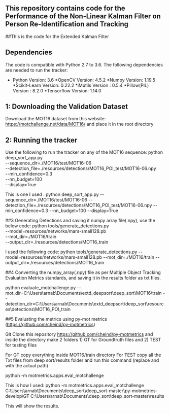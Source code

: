 ## This repository contains code for the Performance of the Non-Linear Kalman Filter on Person Re-Identification and Tracking

##This is the code for the Extended Kalman Filter

## Dependencies

The code is compatible with Python 2.7 to 3.6. The following dependencies are
needed to run the tracker:

* Python Version: 3.6
*OpenCV Version: 4.5.2
*Numpy Version: 1.19.5
*Scikit-Learn Version: 0.22.2
*iMutils Version : 0.5.4
*Pillow(PIL) Version : 8.2.0
*Tensorflow Version: 1.14.0


## 1: Downloading the Validation Dataset
Download the MOT16 dataset from this website: https://motchallenge.net/data/MOT16/ and place it in the root directory

## 2: Running the tracker
Use the following to run the tracker on any of the MOT16 sequence: 
python deep_sort_app.py \
    --sequence_dir=./MOT16/test/MOT16-06 \
    --detection_file=./resources/detections/MOT16_POI_test/MOT16-06.npy \
    --min_confidence=0.3 \
    --nn_budget=100 \
    --display=True

This is one I used : python deep_sort_app.py --sequence_dir=./MOT16/test/MOT16-06 --detection_file=./resources/detections/MOT16_POI_test/MOT16-06.npy --min_confidence=0.3 --nn_budget=100 --display=True

##3 Generating Detections and saving it numpy array file(.npy), use the below code:
python tools/generate_detections.py \
    --model=resources/networks/mars-small128.pb \
    --mot_dir=./MOT16/train \
    --output_dir=./resources/detections/MOT16_train


I used the following code: python tools/generate_detections.py --model=resources/networks/mars-small128.pb --mot_dir=./MOT16/train --output_dir=./resources/detections/MOT16_train



##4 Converting the numpy_array(.npy) file as per Multiple Object Tracking Evaluation Metrics standards, and saving it in the results folder as txt files.

python evaluate_motchallenge.py --mot_dir=C:\Users\arnab\Documents\extd_deepsort\deep_sort\MOT16\train --detection_dir=C:\Users\arnab\Documents\extd_deepsort\deep_sort\resources\detections\MOT16_POI_train

##5 Evaluating the metrics using py-mot metrics (https://github.com/cheind/py-motmetrics)

Git Clone this repository https://github.com/cheind/py-motmetrics and inside the directory make 2 folders 1) GT for Groundtruth files and 2) TEST for testing files

For GT copy everything inside MOT16/train directory
For TEST copy all the Txt files from deep sort/results folder and run this command (replace <GT directory> and <TEST directory> with the actual path)

python -m motmetrics.apps.eval_motchallenge <GT directory> <TEST directory>

This is how I used:
python -m motmetrics.apps.eval_motchallenge C:\Users\arnab\Documents\deep_sort\deep_sort-master\py-motmetrics-develop\GT C:\Users\arnab\Documents\deep_sort\deep_sort-master\results

This will show the results.

